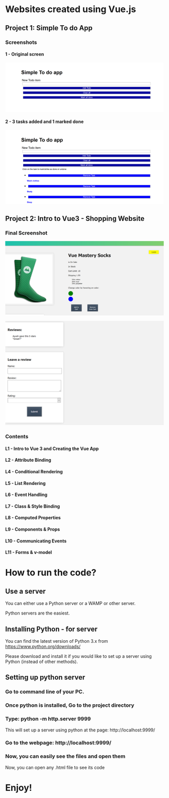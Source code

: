 # Websites created using Vue.js

## Project 1: Simple To do App

### Screenshots
#### 1 - Original screen

![Screenshot](https://github.com/AyushGupta51379/Web_Development/blob/master/Learning_Vue_js/Simple_To_do_app/Screenshot0.PNG)

#### 2 - 3 tasks added and 1 marked done

![Screenshot](https://github.com/AyushGupta51379/Web_Development/blob/master/Learning_Vue_js/Simple_To_do_app/Screenshot.PNG)


## Project 2: Intro to Vue3 - Shopping Website


### Final Screenshot

![Top](https://github.com/AyushGupta51379/Web_Development/blob/master/Learning_Vue_js/vue_mastery/intro_to_vue3/L11_final/Screenshot.PNG)

![Bottom](https://github.com/AyushGupta51379/Web_Development/blob/master/Learning_Vue_js/vue_mastery/intro_to_vue3/L11_final/Screenshot_2.PNG)

### Contents

#### L1 - Intro to Vue 3 and Creating the Vue App

#### L2 - Attribute Binding

#### L4 - Conditional Rendering

#### L5 - List Rendering

#### L6 - Event Handling

#### L7 - Class & Style Binding

#### L8 - Computed Properties

#### L9 - Components & Props

#### L10 - Communicating Events

#### L11 - Forms & v-model


# How to run the code?

## Use a server

You can either use a Python server or a WAMP or other server.

Python servers are the easiest.

## Installing Python - for server

You can find the latest version of Python 3.x from https://www.python.org/downloads/

Please download and install it if you would like to set up a server using Python (instead of other methods).

## Setting up python server

### Go to command line of your PC.

### Once python is installed, Go to the project directory

### Type: python -m http.server 9999
This will set up a server using python at the page: http://localhost:9999/

### Go to the webpage: http://localhost:9999/

### Now, you can easily see the files and open them

Now, you can open any .html file to see its code

# Enjoy!

